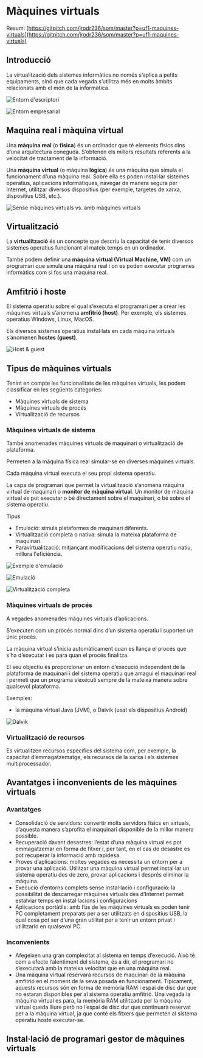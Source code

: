 # Màquines virtuals

Resum: [https://gitpitch.com/jrodr236/som/master?p=uf1-maquines-virtuals](https://gitpitch.com/jrodr236/som/master?p=uf1-maquines-virtuals)

## Introducció

La virtualització dels sistemes informàtics no només s’aplica a petits equipaments, sinó que cada vegada s’utilitza més en molts àmbits relacionats amb el món de la informàtica.

![Entorn d&apos;escriptori](../.gitbook/assets/virtualitzacio-escriptori.png)

![Entorn empresarial](../.gitbook/assets/virtualitzacio-empresarial.png)

## Maquina real i màquina virtual

Una **màquina real** \(o **física**\) és un ordinador que té elements físics dins d’una arquitectura coneguda. S’obtenen els millors resultats referents a la velocitat de tractament de la informació.

Una **màquina virtual** \(o màquina **lògica**\) és una màquina que simula el funcionament d’una màquina real. Sobre ella es poden instal·lar sistemes operatius, aplicacions informàtiques, navegar de manera segura per Internet, utilitzar diversos dispositius \(per exemple, targetes de xarxa, dispositius USB, etc.\).

![Sense m&#xE0;quines virtuals vs. amb m&#xE0;quines virtuals](../.gitbook/assets/amb-sense-vm.png)

## Virtualització

La **virtualització** és un concepte que descriu la capacitat de tenir diversos sistemes operatius funcionant al mateix temps en un ordinador.

També podem definir una **màquina virtual \(Virtual Machine, VM\)** com un programari que simula una màquina real i on es poden executar programes informàtics com si fos una màquina real.

## Amfitrió i hoste

El sistema operatiu sobre el qual s’executa el programari per a crear les màquines virtuals s’anomena **amfitrió \(host\)**. Per exemple, els sistemes operatius Windows, Linux, MacOS.

Els diversos sistemes operatius instal·lats en cada màquina virtuals s’anomenen **hostes \(guest\)**.

![Host &amp; guest](../.gitbook/assets/host-guest.png)

## Tipus de màquines virtuals

Tenint en compte les funcionalitats de les màquines virtuals, les podem classificar en les següents categories:

* Màquines virtuals de sistema
* Màquines virtuals de procés
* Virtualització de recursos

### Màquines virtuals de sistema

També anomenades màquines virtuals de maquinari o virtualització de plataforma.

Permeten a la màquina física real simular-se en diverses màquines virtuals.

Cada màquina virtual executa el seu propi sistema operatiu.

La capa de programari que permet la virtualització s’anomena màquina virtual de maquinari o **monitor de màquina virtual**. Un monitor de màquina virtual es pot executar o bé directament sobre el maquinari, o bé sobre el sistema operatiu.

Tipus

* Emulació: simula plataformes de maquinari diferents.
* Virtualització completa o nativa: simula la mateixa plataforma de maquinari.
* Paravirtualització: mitjançant modificacions del sistema operatiu natiu, millora l'eficiència.

![Exemple d&apos;emulaci&#xF3;](../.gitbook/assets/mario.png)

![Emulaci&#xF3;](../.gitbook/assets/emulacio.png)

![Virtualitzaci&#xF3; completa](../.gitbook/assets/virtualitzacio-completa.png)

### Màquines virtuals de procés

A vegades anomenades màquines virtuals d’aplicacions.

S’executen com un procés normal dins d’un sistema operatiu i suporten un únic procés.

La màquina virtual s’inicia automàticament quan es llança el procés que s’ha d’executar i es para quan el procés finalitza.

El seu objectiu és proporcionar un entorn d’execució independent de la plataforma de maquinari i del sistema operatiu que amagui el maquinari real i permeti que un programa s’executi sempre de la mateixa manera sobre qualsevol plataforma.

Exemples:

* la màquina virtual Java \(JVM\), o Dalvik \(usat als dispositius Android\)

![Dalvik](../.gitbook/assets/dalvik.png)

### Virtualització de recursos

Es virtualitzen recursos específics del sistema com, per exemple, la capacitat d’emmagatzematge, els recursos de la xarxa i els sistemes multiprocessador.

## Avantatges i inconvenients de les màquines virtuals

### Avantatges

* Consolidació de servidors: convertir molts servidors físics en virtuals, d’aquesta manera s’aprofita el maquinari disponible de la millor manera possible.
* Recuperació davant desastres: l’estat d’una màquina virtual es pot emmagatzemar en forma de fitxer i, per tant, en el cas de desastre es pot recuperar la informació amb rapidesa.
* Proves d’aplicacions: moltes vegades es necessita un entorn per a provar una aplicació. Utilitzar una màquina virtual permet instal·lar un sistema operatiu des de zero, provar aplicacions i després eliminar la màquina.
* Execució d’entorns complets sense instal·lació i configuració: la possibilitat de descarregar màquines virtuals des d’Internet permet estalviar temps en instal·lacions i configuracions
* Aplicacions portàtils: amb l’ús de les màquines virtuals es poden tenir PC completament preparats per a ser utilitzats en dispositius USB, la qual cosa pot ser d’una gran utilitat per a tenir un entorn privat i utilitzarlo en qualsevol PC.

### Inconvenients

* Afegeixen una gran complexitat al sistema en temps d’execució. Això té com a efecte l’alentiment del sistema, és a dir, el programari no s’executarà amb la mateixa velocitat que en una màquina real.
* Una màquina virtual reservarà recursos de maquinari de la màquina amfitrió en el moment de la seva posada en funcionament. Típicament, aquests recursos són en forma de memòria RAM i espai de disc dur que no estaran disponibles per al sistema operatiu amfitrió. Una vegada la màquina virtual es para, la memòria RAM utilitzada per la màquina virtual queda lliure però no l’espai de disc dur que continuarà reservat per a la màquina virtual, ja que conté els fitxers que permeten al sistema operatiu hoste executar-se.

## Instal·lació de programari gestor de màquines virtuals

